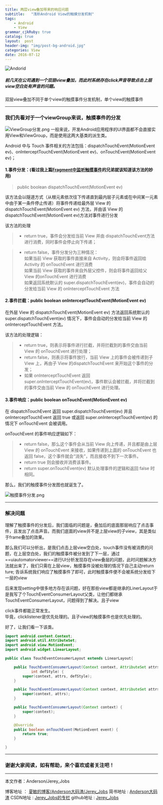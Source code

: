 ```yaml
---
title: 两层view叠加带来的响应问题
subtitle:   "浅析Android View的触摸分发机制"
tags: 
    - Android
    - View
grammar_cjkRuby: true
catalog: true
layout:  post
header-img: "img/post-bg-android.jpg"
categories: View
date: 2016-07-12
---
```


![Andorid](http://upload-images.jianshu.io/upload_images/2305881-85292da114a12997.png?imageMogr2/auto-orient/strip%7CimageView2/2/w/1240)

##### 前几天在公司遇到一个双层view叠加，而此时系统存在click声音导致点击上层view空白处有声音的问题。


双层view叠加不同于单个view的触摸事件分发机制，单个view的触摸事件

---


### 我们先看对于一个viewGroup来说，触摸事件的分发

![ViewGroup分发.png](http://upload-images.jianshu.io/upload_images/2305881-fcf1df7eefa2b19a.png?imageMogr2/auto-orient/strip%7CimageView2/2/w/1240)
一般来说，开发Android应用程序的UI界面都不会直接实用View和ViewGroup，而是使用这两大基类的派生类。

 
Android 中与 Touch 事件相关的方法包括：dispatchTouchEvent(MotionEvent ev)、onInterceptTouchEvent(MotionEvent ev)、onTouchEvent(MotionEvent ev)；

#### 1.事件分发：(看过我上篇[Fragment中监听触摸事件](http://www.jianshu.com/p/3b20bce9bdbc)的兄弟就该知道该方法的妙用)

> public boolean dispatchTouchEvent(MotionEvent ev)

该方法会以隧道方式（从根元素依次往下传递直到最内层子元素或在中间某一元素中由于某一条件停止传递）将事件传递给最外层 View 的 dispatchTouchEvent(MotionEvent ev) 方法，并由该 View 的 dispatchTouchEvent(MotionEvent ev)方法对事件进行分发

 该方法的处理

> - return true，事件会分发给当前 View 并由 dispatchTouchEvent方法进行消费，同时事件会停止向下传递；
 
> - return false，事件分发分为三种情况：<br>
>     如果当前 View 获取的事件直接来自 Activity，则会将事件返回给 Activity 的 onTouchEvent 进行消费<br>
>     如果当前 View 获取的事件来自外层父控件，则会将事件返回给父 View 的onTouchEvent 进行消费<br>
>     如果返回系统默认的 super.dispatchTouchEvent(ev)，事件会自动的分发给当前 View 的 onInterceptTouchEvent 方法
    
#### 2.事件拦截：public boolean onInterceptTouchEvent(MotionEvent ev) 

 在外层 View 的 dispatchTouchEvent(MotionEvent ev) 方法返回系统默认的 super.dispatchTouchEvent(ev) 情况下，事件会自动的分发给当前 View 的 onInterceptTouchEvent 方法。
 
该方法的处理逻辑：<br>
>  -  return true，则表示将事件进行拦截，并将拦截到的事件交由当前 View 的 onTouchEvent 进行处理；<br>
>  - return false，则表示将事件放行，当前 View 上的事件会被传递到子 View 上，再由子 View 的dispatchTouchEvent 来开始这个事件的分发；<br>
>  - 如果 onInterceptTouchEvent 返回 super.onInterceptTouchEvent(ev)，事件默认会被拦截，并将拦截到的事件交由当前 View 的 onTouchEvent 进行处理。

#### 3.事件响应：public boolean onTouchEvent(MotionEvent ev)

在 dispatchTouchEvent 返回 super.dispatchTouchEvent(ev) 并且 onInterceptTouchEvent 返回 true 或返回 super.onInterceptTouchEvent(ev) 的情况下 onTouchEvent 会被调用。

onTouchEvent 的事件响应逻辑如下：

> - return false，那么这个事件会从当前 View 向上传递，并且都是由上层 View 的 onTouchEvent 来接收，如果传递到上面的 onTouchEvent 也返回 false，这个事件就会“消失”，而且接收不到下一次事件。
> - return true 则会接收并消费该事件。
> - return super.onTouchEvent(ev) 默认处理事件的逻辑和返回 false 时相同。

那么，我们的触摸事件分发图也就诞生了。

![触摸事件分发.png](http://upload-images.jianshu.io/upload_images/2305881-3e3ded2dfcd496bc.png?imageMogr2/auto-orient/strip%7CimageView2/2/w/1240)

---

### 解决问题

理解了触摸事件的分发后，我们面临的问题是，叠加后的底面那层响应了点击事件，且发出了点击声音。而我们底面的view并不是上层view的子view，其是类似于frame叠加的效果。

那么我们可以分析出，是我们点击上层view空白处，touch事件没有被消费的问题，在上层空白处，我们的触摸事件被分发到了下一层，通过==uiautomatorviewer==进行UI分析发现存在view叠层的问题，此时问题解决方法就出来了，我们只需在上层view，触摸事件没被处理的情况下自己主动return ture;
告诉系统我们响应了触摸事件了即可，此时触摸事件便不会被系统分发给下一层的view

后来发现setting中很多地方存在该问题，好在那些view都是继承的LinerLayout于是我写了个TouchEventConsumerLayout父类，让他们都继承TouchEventConsumerLayout，问题得到了解决。且子view

click事件都能正常发生。<br>
毕竟，clicklistener是优先处理的。且子view的触摸事件也是优先处理的。

好了，让我们看一下该类。


``` java
import android.content.Context;
import android.util.AttributeSet;
import android.view.MotionEvent;
import android.widget.LinearLayout;

public class TouchEventConsumerLayout extends LinearLayout{

    public TouchEventConsumerLayout(Context context, AttributeSet attrs,
            int defStyle) {
        super(context, attrs, defStyle);
    }

    public TouchEventConsumerLayout(Context context, AttributeSet attrs) {
        super(context, attrs);
    }

    public TouchEventConsumerLayout(Context context) {
        super(context);
    }

    @Override
    public boolean onTouchEvent(MotionEvent event) {
        return true;
    }

}
```


 ----------

### 谢谢大家阅读，如有帮助，来个喜欢或者关注吧！

 ----------
 本文作者：Anderson/Jerey_Jobs 

 博客地址   ： [夏敏的博客/Anderson大码渣/Jerey_Jobs][1] 
 简书地址   :  [Anderson大码渣][2] 
 CSDN地址   :  [Jerey_Jobs的专栏][3] 
 github地址 :  [Jerey_Jobs][4]
 


  [1]: http://jerey.cn/
  [2]: http://www.jianshu.com/users/016a5ba708a0/latest_articles
  [3]: http://blog.csdn.net/jerey_jobs
  [4]: https://github.com/Jerey-Jobs
